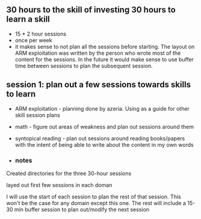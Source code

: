 ## 30 hours to the skill of investing 30 hours to learn a skill
* 15 * 2 hour sessions
* once per week
* it makes sense to not plan all the sessions before starting. The layout on
  ARM exploitation was written by the person who wrote most of the content for
  the sessions. In the future it would make sense to use buffer time between
  sessions to plan the subsequent session. 

## session 1: plan out a few sessions towards skills to learn
* ARM exploitation - planning done by azeria. Using as a guide for other skill
  session plans
* math - figure out areas of weakness and plan out sessions around them
* syntopical reading - plan out sessions around reading books/papers with the
  intent of being able to write about the content in my own words

* ### notes
Created directories for the three 30-hour sessions

layed out first few sessions in each doman

I will use the start of each session to plan the rest of that session. This won't be the case for any domain except this one. The rest will include a 15-30 min buffer session to plan out/modify the next session
